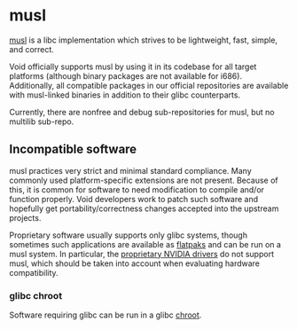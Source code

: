 # musl

[musl](https://musl.libc.org/) is a libc implementation which strives to be
lightweight, fast, simple, and correct.

Void officially supports musl by using it in its codebase for all target
platforms (although binary packages are not available for i686). Additionally,
all compatible packages in our official repositories are available with
musl-linked binaries in addition to their glibc counterparts.

Currently, there are nonfree and debug sub-repositories for musl, but no
multilib sub-repo.

## Incompatible software

musl practices very strict and minimal standard compliance. Many commonly used
platform-specific extensions are not present. Because of this, it is common for
software to need modification to compile and/or function properly. Void
developers work to patch such software and hopefully get portability/correctness
changes accepted into the upstream projects.

Proprietary software usually supports only glibc systems, though sometimes such
applications are available as
[flatpaks](../config/external-applications.md#flatpak) and can be run on a musl
system. In particular, the [proprietary NVIDIA
drivers](../config/graphical-session/graphics-drivers/nvidia.md#nvidia-proprietary-driver)
do not support musl, which should be taken into account when evaluating hardware
compatibility.

### glibc chroot

Software requiring glibc can be run in a glibc
[chroot](../config/containers-and-vms/chroot.md).
